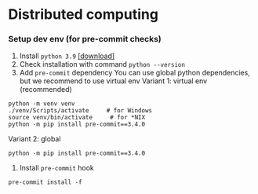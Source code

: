 # Distributed computing

### Setup dev env (for pre-commit checks)

1. Install `python 3.9` [\[download\]](https://www.python.org/downloads/release/python-390/)
1. Check installation with command `python --version`
1. Add `pre-commit` dependency
   You can use global python dependencies, but we recommend to use virtual env
   Variant 1: virtual env (recommended)

```shell
python -m venv venv
./venv/Scripts/activate     # for Windows
source venv/bin/activate     # for *NIX
python -m pip install pre-commit==3.4.0
```

Variant 2: global

```shell
python -m pip install pre-commit==3.4.0
```

1. Install `pre-commit` hook

```shell
pre-commit install -f
```
